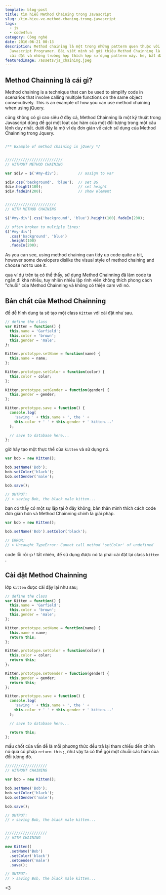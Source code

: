 ```yaml
---
template: blog-post
title: tìm hiểu Method Chaining trong Javascript
slug: /tim-hieu-ve-method-chaning-trong-javascript
tags:
  - js
  - code4fun
category: Công nghệ
date: 2016-06-21 00:13
description: Method chaining là một trong những patterm quen thuộc với những
  Javascript Programer. Bài viết mình sẽ gới thiệu Method Chainning là gì, cách
  cài đặt và những trường hợp thích hợp sử dụng patterm này. he, bắt đẩu thôi!
featuredImage: /assets/js_chaining.jpeg
---
```

## Method Chainning là cái gì?

Method chaining is a technique that can be used to simplify code in scenarios that involve calling multiple functions on the same object consecutively. This is an example of how you can use method chaining when using jQuery.

cũng không có gì cao siêu ở đây cả, Method Chainning là một kỹ thuật trong Javascript dùng để gọi một loạt các hàm của một đối tượng trong một câu lệnh duy nhất. dưới đây là mộ ví dụ đơn giản về cách sử dụng của Method Chainning trong Jquery.



```javascript

/** Example of method chaining in jQuery */


//////////////////////////
// WITHOUT METHOD CHAINING

var $div = $('#my-div');         // assign to var

$div.css('background', 'blue');  // set BG
$div.height(100);                // set height
$div.fadeIn(200);                // show element


///////////////////////
// WITH METHOD CHAINING

$('#my-div').css('background', 'blue').height(100).fadeIn(200);

// often broken to multiple lines:
$('#my-div')
  .css('background', 'blue')
  .height(100)
  .fadeIn(200);

  ```

As you can see, using method chaining can tidy up code quite a bit, however some developers dislike the visual style of method chaining and choose not to use it.

qua ví dự trên ta có thể thấy, sử dụng Method Chainning đã làm code ta ngắn đi khá nhiều, tuy nhiên nhiều lập rình viên không thích phong cách "chuỗi" của Method Chainning và không có thiện cam với nó.

## Bản chất của Method Chainning

để dễ hình dung ta sẽ tạo một class ``Kitten`` với cài đặt như sau.

```Javascript
// define the class
var Kitten = function() {
  this.name = 'Garfield';
  this.color = 'brown';
  this.gender = 'male';
};

Kitten.prototype.setName = function(name) {
  this.name = name;
};

Kitten.prototype.setColor = function(color) {
  this.color = color;
};

Kitten.prototype.setGender = function(gender) {
  this.gender = gender;
};

Kitten.prototype.save = function() {
  console.log(
    'saving ' + this.name + ', the ' +
    this.color + ' ' + this.gender + ' kitten...'
  );

  // save to database here...
};

```


giờ hãy tạo một thực thể của ``kitten`` và sử dụng nó.

```Javascript
var bob = new Kitten();

bob.setName('Bob');
bob.setColor('black');
bob.setGender('male');

bob.save();

// OUTPUT:
// > saving Bob, the black male kitten...
```

bạn có thấy có một sự lặp tại ở đây không, bản thân mình thích cách code đơn giản hơn và Method Chainning chính là giải pháp. 

```Javascript
var bob = new Kitten();

bob.setName('Bob').setColor('black');

// ERROR:
// > Uncaught TypeError: Cannot call method 'setColor' of undefined
```
code lỗi rồi :p ! tất nhiên, để sử dụng được nó ta phải cài đặt lại class ``kitten`` .

## Cài đặt Method Chainning

lớp ``kitten`` đưọc cài đặy lại như sau;

```Javascript
// define the class
var Kitten = function() {
  this.name = 'Garfield';
  this.color = 'brown';
  this.gender = 'male';
};

Kitten.prototype.setName = function(name) {
  this.name = name;
  return this;
};

Kitten.prototype.setColor = function(color) {
  this.color = color;
  return this;
};

Kitten.prototype.setGender = function(gender) {
  this.gender = gender;
  return this;
};

Kitten.prototype.save = function() {
  console.log(
    'saving ' + this.name + ', the ' +
    this.color + ' ' + this.gender + ' kitten...'
  );

  // save to database here...

  return this;
};

```
mấu chốt của vấn đề là mỗi phương thức đều trả lại tham chiếu đến chính nó qua cú pháp ``return this;``, như vậy ta có thể gọi một chuỗi các hàm của đối tượng đó.

```Javascript
///////////////////
// WITHOUT CHAINING

var bob = new Kitten();

bob.setName('Bob');
bob.setColor('black');
bob.setGender('male');

bob.save();

// OUTPUT:
// > saving Bob, the black male kitten...


///////////////////
// WITH CHAINING

new Kitten()
  .setName('Bob')
  .setColor('black')
  .setGender('male')
  .save();

// OUTPUT:
// > saving Bob, the black male kitten...
```
<3 